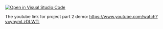 [![Open in Visual Studio Code](https://classroom.github.com/assets/open-in-vscode-2e0aaae1b6195c2367325f4f02e2d04e9abb55f0b24a779b69b11b9e10269abc.svg)](https://classroom.github.com/online_ide?assignment_repo_id=17768008&assignment_repo_type=AssignmentRepo)

The youtube link for project part 2 demo: https://www.youtube.com/watch?v=ynymLzDLWTI
